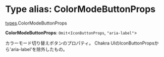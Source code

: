 # Type alias: ColorModeButtonProps

[types](../modules/types.md).ColorModeButtonProps

 **ColorModeButtonProps**: `Omit`\<`IconButtonProps`, ``"aria-label"``\>

カラーモード切り替えボタンのプロパティ。
Chakra UIのIconButtonPropsから'aria-label'を除外したもの。
